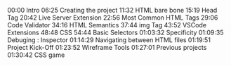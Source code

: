 00:00 Intro
06:25 Creating the project
11:32 HTML bare bone
15:19 Head Tag
20:42 Live Server Extension
22:56 Most Common HTML Tags
29:06 Code Validator
34:16 HTML Semantics
37:44 img Tag
43:52 VSCode Extensions
48:48 CSS
54:44 Basic Selectors
01:03:32 Specificity
01:09:35 Debuging : Inspector
01:14:29 Navigating between HTML files
01:19:51 Project Kick-Off
01:23:52 Wireframe Tools
01:27:01 Previous projects
01:30:42 CSS game
